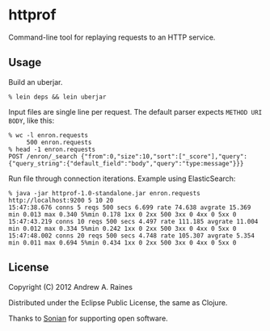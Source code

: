 # httprof

Command-line tool for replaying requests to an HTTP service.

## Usage

Build an uberjar.

    % lein deps && lein uberjar

Input files are single line per request.  The default parser expects `METHOD URI BODY`, like this:

    % wc -l enron.requests 
         500 enron.requests
    % head -1 enron.requests
    POST /enron/_search {"from":0,"size":10,"sort":["_score"],"query":{"query_string":{"default_field":"body","query":"type:message"}}}

Run file through connection iterations.  Example using ElasticSearch:

    % java -jar httprof-1.0-standalone.jar enron.requests http://localhost:9200 5 10 20
    15:47:38.676 conns 5 reqs 500 secs 6.699 rate 74.638 avgrate 15.369 min 0.013 max 0.340 5%min 0.178 1xx 0 2xx 500 3xx 0 4xx 0 5xx 0
    15:47:43.219 conns 10 reqs 500 secs 4.497 rate 111.185 avgrate 11.004 min 0.012 max 0.334 5%min 0.242 1xx 0 2xx 500 3xx 0 4xx 0 5xx 0
    15:47:48.002 conns 20 reqs 500 secs 4.748 rate 105.307 avgrate 5.354 min 0.011 max 0.694 5%min 0.434 1xx 0 2xx 500 3xx 0 4xx 0 5xx 0

## License

Copyright (C) 2012 Andrew A. Raines

Distributed under the Eclipse Public License, the same as Clojure.

Thanks to [Sonian](http://www.sonian.com) for supporting open
software.
